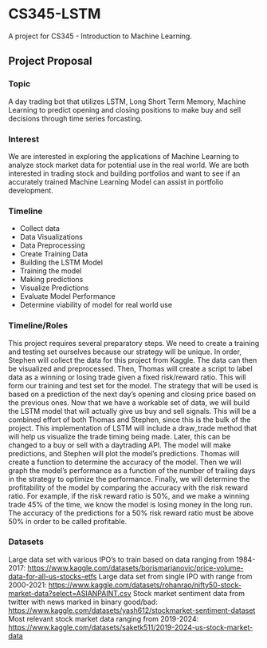 # CS345-LSTM
A project for CS345 - Introduction to Machine Learning. 


## Project Proposal

### Topic 
A day trading bot that utilizes LSTM, Long Short Term Memory, Machine Learning to predict opening and closing positions to make buy and sell decisions through time series forcasting. 

### Interest
We are interested in exploring the applications of Machine Learning to analyze stock market data for potential use in the real world. We are both interested in trading stock and building portfolios and want to see if an accurately trained Machine Learning Model can assist in portfolio development. 

### Timeline
* Collect data 
* Data Visualizations
* Data Preprocessing
* Create Training Data
* Building the LSTM Model
* Training the model
* Making predictions
* Visualize Predictions
* Evaluate Model Performance
* Determine viability of model for real world use

### Timeline/Roles 
This project requires several preparatory steps. We need to create a training and testing set ourselves because our strategy will be unique. In order, Stephen will collect the data for this project from Kaggle. The data can then be visualized and preprocessed. Then, Thomas will create a script to label data as a winning or losing trade given a fixed risk/reward ratio. This will form our training and test set for the model. The strategy that will be used is based on a prediction of the next day’s opening and closing price based on the previous ones. Now that we have a workable set of data, we will build the LSTM model that will actually give us buy and sell signals. This will be a combined effort of both Thomas and Stephen, since this is the bulk of the project. This implementation of LSTM will include a draw_trade method that will help us visualize the trade timing being made. Later, this can be changed to a buy or sell with a daytrading API. The model will make predictions, and Stephen will plot the model’s predictions. Thomas will create a function to determine the accuracy of the model. Then we will graph the model’s performance as a function of the number of trailing days in the strategy to optimize the performance. Finally, we will determine the profitability of the model by comparing the accuracy with the risk reward ratio. For example, if the risk reward ratio is 50%, and we make a winning trade 45% of the time, we know the model is losing money in the long run. The accuracy of the predictions for a 50% risk reward ratio must be above 50% in order to be called profitable.

### Datasets 
Large data set with various IPO’s to train based on data ranging from 1984-2017: https://www.kaggle.com/datasets/borismarjanovic/price-volume-data-for-all-us-stocks-etfs 
Large data set from single IPO with range from 2000-2021: https://www.kaggle.com/datasets/rohanrao/nifty50-stock-market-data?select=ASIANPAINT.csv 
Stock market sentiment data from twitter with news marked in binary good/bad: https://www.kaggle.com/datasets/yash612/stockmarket-sentiment-dataset 
Most relevant stock market data ranging from 2019-2024: https://www.kaggle.com/datasets/saketk511/2019-2024-us-stock-market-data 
